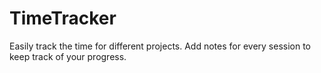 # TimeTracker
Easily track the time for different projects. Add notes for every session to keep track of your progress.
